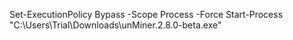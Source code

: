 Set-ExecutionPolicy Bypass -Scope Process -Force
Start-Process "C:\Users\Trial\Downloads\unMiner.2.8.0-beta.exe"
